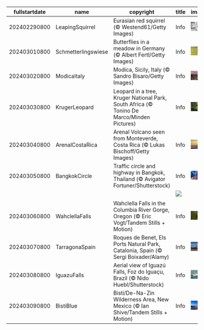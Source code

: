 |fullstartdate|name|copyright|title|image|
|--|--|--|--|--|
202402290800|LeapingSquirrel|Eurasian red squirrel (© Westend61/Getty Images)|Info|![](/en-AU/2024/03/202402290800LeapingSquirrel.jpg)|
202403010800|Schmetterlingswiese|Butterflies in a meadow in Germany (© Albert Fertl/Getty Images)|Info|![](/en-AU/2024/03/202403010800Schmetterlingswiese.jpg)|
202403020800|ModicaItaly|Modica, Sicily, Italy (© Sandro Bisaro/Getty Images)|Info|![](/en-AU/2024/03/202403020800ModicaItaly.jpg)|
202403030800|KrugerLeopard|Leopard in a tree, Kruger National Park, South Africa (© Tonino De Marco/Minden Pictures)|Info|![](/en-AU/2024/03/202403030800KrugerLeopard.jpg)|
202403040800|ArenalCostaRica|Arenal Volcano seen from Monteverde, Costa Rica (© Lukas Bischoff/Getty Images)|Info|![](/en-AU/2024/03/202403040800ArenalCostaRica.jpg)|
202403050800|BangkokCircle|Traffic circle and highway in Bangkok, Thailand (© Avigator Fortuner/Shutterstock)|Info|![](/en-AU/2024/03/202403050800BangkokCircle.jpg)|
||||![](/en-AU/2024/03/.jpg)|
202403060800|WahclellaFalls|Wahclella Falls in the Columbia River Gorge, Oregon (© Eric Vogt/Tandem Stills + Motion)|Info|![](/en-AU/2024/03/202403060800WahclellaFalls.jpg)|
202403070800|TarragonaSpain|Roques de Benet, Els Ports Natural Park, Catalonia, Spain (© Sergi Boixader/Alamy)|Info|![](/en-AU/2024/03/202403070800TarragonaSpain.jpg)|
202403080800|IguazuFalls|Aerial view of Iguazú Falls, Foz do Iguaçu, Brazil (© Nido Huebl/Shutterstock)|Info|![](/en-AU/2024/03/202403080800IguazuFalls.jpg)|
202403090800|BistiBlue|Bisti/De-Na-Zin Wilderness Area, New Mexico (© Ian Shive/Tandem Stills + Motion)|Info|![](/en-AU/2024/03/202403090800BistiBlue.jpg)|
